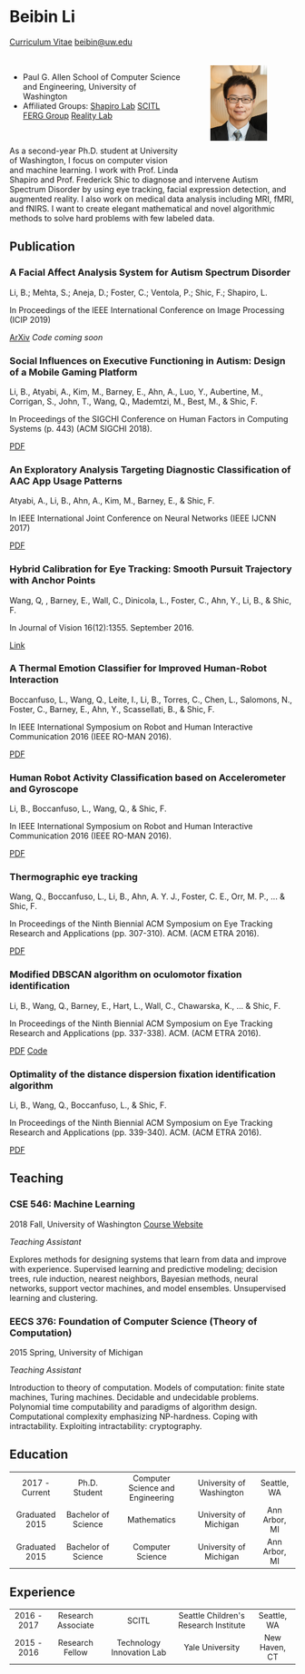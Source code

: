 <link rel="stylesheet" href="uw.css">

<br> <br>

# Beibin Li

<img src="img/me.jpg" alt="drawing" width="100" align="right" HSPACE=50 VSPACE=50/>

[Curriculum Vitae](cv_beibinli.pdf)
beibin@uw.edu

<br>

- Paul G. Allen School of Computer Science and Engineering, University of Washington
- Affiliated Groups: 
[Shapiro Lab](https://nknuecht.github.io/ShapiroLab/)
[SCITL](https://www.seattlechildrens.org/research/centers-programs/child-health-behavior-and-development/labs/seattle-childrens-innovative-technologies-lab-scitl/) 
[FERG Group](http://arl.cs.washington.edu/ferg/people.html) 
[Reality Lab](https://realitylab.uw.edu/) 

<br> 

As a second-year Ph.D. student at University of Washington, I focus on computer vision and machine learning. 
I work with Prof. Linda Shapiro and Prof. Frederick Shic to diagnose and intervene Autism Spectrum Disorder by using eye tracking, facial expression detection, and augmented reality. 
I also work on medical data analysis including MRI, fMRI, and fNIRS. I want to create elegant mathematical and novel algorithmic methods to solve hard problems with few labeled data.



## Publication

### A Facial Affect Analysis System for Autism Spectrum Disorder
Li, B.; Mehta, S.; Aneja, D.; Foster, C.; Ventola, P.; Shic, F.; Shapiro, L.

In Proceedings of the IEEE International Conference on Image Processing (ICIP 2019)

[ArXiv](https://arxiv.org/abs/1904.03616) _Code coming soon_

### Social Influences on Executive Functioning in Autism: Design of a Mobile Gaming Platform

Li, B., Atyabi, A., Kim, M., Barney, E., Ahn, A., Luo, Y., Aubertine, M., Corrigan, S., John, T., Wang, Q., Mademtzi, M., Best, M., & Shic, F.

In Proceedings of the SIGCHI Conference on Human Factors in Computing Systems (p. 443) (ACM SIGCHI 2018).

[PDF](docs/publications/EF_Game_2018.pdf) 


### An Exploratory Analysis Targeting Diagnostic Classification of AAC App Usage Patterns
 Atyabi, A., Li, B., Ahn, A., Kim, M., Barney, E., & Shic, F.

 In IEEE International Joint Conference on Neural Networks (IEEE IJCNN 2017)

[PDF](docs/publications/FreeSpeech_IJCNN.pdf) 

### Hybrid Calibration for Eye Tracking: Smooth Pursuit Trajectory with Anchor Points
Wang, Q, , Barney, E., Wall, C., Dinicola, L., Foster, C., Ahn, Y., Li, B., & Shic, F.

In Journal of Vision 16(12):1355. September 2016.

[Link](https://www.researchgate.net/publication/307895971_Hybrid_Calibration_for_Eye_Tracking_Smooth_Pursuit_Trajectory_with_Anchor_Points) 


### A Thermal Emotion Classifier for Improved Human-Robot Interaction
Boccanfuso, L., Wang, Q., Leite, I., Li, B., Torres, C., Chen, L., Salomons, N., Foster, C., Barney, E., Ahn, Y., Scassellati, B., & Shic, F.

In IEEE International Symposium on Robot and Human Interactive Communication 2016 (IEEE RO-MAN 2016).

[PDF](docs/publications/A_thermal_emotion_classifier_for_improved_human_robot_interaction.pdf) 

### Human Robot Activity Classification based on Accelerometer and Gyroscope
Li, B., Boccanfuso, L., Wang, Q., & Shic, F.

In IEEE International Symposium on Robot and Human Interactive Communication 2016 (IEEE RO-MAN 2016).

[PDF](docs/publications/Human_Robot_Activity_Classification_Based_on_Accelerometer_and_Gyroscope.pdf) 

### Thermographic eye tracking
Wang, Q., Boccanfuso, L., Li, B., Ahn, A. Y. J., Foster, C. E., Orr, M. P., ... & Shic, F.

In Proceedings of the Ninth Biennial ACM Symposium on Eye Tracking Research and Applications (pp. 307-310). ACM. (ACM ETRA 2016).

[PDF](docs/publications/thermo_eye_tracking.pdf) 


### Modified DBSCAN algorithm on oculomotor fixation identification
Li, B., Wang, Q., Barney, E., Hart, L., Wall, C., Chawarska, K., ... & Shic, F.

In Proceedings of the Ninth Biennial ACM Symposium on Eye Tracking Research and Applications (pp. 337-338). ACM. (ACM ETRA 2016).

[PDF](docs/publications/MDBSCAN.pdf) 
[Code](https://github.com/BeibinLi/MDBSCAN)

### Optimality of the distance dispersion fixation identification algorithm
Li, B., Wang, Q., Boccanfuso, L., & Shic, F.

In Proceedings of the Ninth Biennial ACM Symposium on Eye Tracking Research and Applications (pp. 339-340). ACM. (ACM ETRA 2016).

[PDF](docs/publications/optimal_IDD.pdf) 


## Teaching


### CSE 546: Machine Learning
2018 Fall,  University of Washington  [Course Website](https://courses.cs.washington.edu/courses/cse546/18au/)


_Teaching Assistant_

Explores methods for designing systems that learn from data and improve with experience. Supervised learning and predictive modeling; decision trees, rule induction, nearest neighbors, Bayesian methods, neural networks, support vector machines, and model ensembles. Unsupervised learning and clustering.


### EECS 376: Foundation of Computer Science (Theory of Computation)

2015 Spring,  University of Michigan

_Teaching Assistant_

Introduction to theory of computation.  Models of computation: finite state machines, Turing machines.  Decidable and undecidable problems.  Polynomial time computability and paradigms of algorithm design.  Computational complexity emphasizing NP-hardness.  Coping with intractability.  Exploiting intractability:  cryptography.

## Education
| | | | | |
|:------------:|:----------------:|:-----------------:|:---------------------:|:--------:|
| 2017 - Current   | Ph.D. Student       |  Computer Science and Engineering | University of Washington  | Seattle, WA|
| Graduated 2015  | Bachelor of Science | Mathematics | University of Michigan | Ann Arbor, MI |
| Graduated 2015  | Bachelor of Science | Computer Science | University of Michigan | Ann Arbor, MI |


## Experience
| | | | | |
|:------------:|:----------------:|:-----------------:|:---------------------:|:--------:|
| 2016 - 2017 | Research Associate  | SCITL  | Seattle Children's Research Institute |  Seattle, WA|
| 2015 - 2016 | Research Fellow | Technology Innovation Lab | Yale University | New Haven, CT |

<br> <br>


